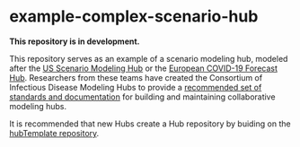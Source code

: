 # example-complex-scenario-hub

**This repository is in development.**

This repository serves as an example of a scenario modeling hub, modeled after the [US Scenario Modeling Hub](https://github.com/midas-network/covid19-scenario-modeling-hub) or the [European COVID-19 Forecast Hub](https://github.com/covid19-forecast-hub-europe/covid19-forecast-hub-europe). Researchers from these teams have created the Consortium of Infectious Disease Modeling Hubs to provide a [recommended set of standards and documentation](https://hubdocs.readthedocs.io/en/latest/index.html) for building and maintaining collaborative modeling hubs.

It is recommended that new Hubs create a Hub repository by buiding on the [hubTemplate repository](https://github.com/Infectious-Disease-Modeling-Hubs/hubTemplate).
